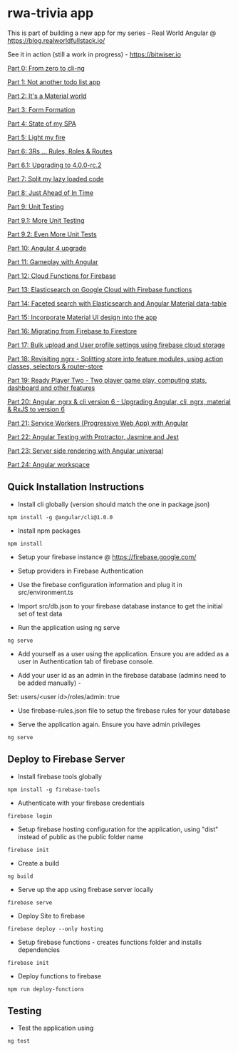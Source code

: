 # rwa-trivia app

This is part of building a new app for my series - Real World Angular @ https://blog.realworldfullstack.io/

See it in action (still a work in progress) - https://bitwiser.io

[Part 0: From zero to cli-ng](https://blog.realworldfullstack.io/real-world-angular-part-0-from-zero-to-cli-ng-a2ff646b90cc)

[Part 1: Not another todo list app](https://blog.realworldfullstack.io/real-world-angular-part-1-not-another-todo-list-c2ea5020f944)

[Part 2: It's a Material world](https://blog.realworldfullstack.io/real-world-angular-part-2-its-a-material-world-2d70238ef8ef)

[Part 3: Form Formation](https://blog.realworldfullstack.io/real-world-angular-part-3-form-formation-f78d8462da70)

[Part 4: State of my SPA](https://blog.realworldfullstack.io/real-world-angular-part-4-state-of-my-spa-10bf90c5a15)

[Part 5: Light my fire](https://blog.realworldfullstack.io/real-world-angular-part-5-light-my-fire-34b0bcb351a8)

[Part 6: 3Rs ... Rules, Roles & Routes](https://blog.realworldfullstack.io/real-world-angular-part-6-3rs-rules-roles-routes-9e7de5a3ea8e)

[Part 6.1: Upgrading to 4.0.0-rc.2](https://blog.realworldfullstack.io/real-world-angular-part-6-1-upgrading-to-4-0-0-rc-2-fcaab81603fa)

[Part 7: Split my lazy loaded code](https://blog.realworldfullstack.io/real-world-angular-part-7-lazy-coding-load-splitting-4552f5f54ef7)

[Part 8: Just Ahead of In Time](https://blog.realworldfullstack.io/real-world-angular-part-8-just-ahead-of-in-time-ae2d3cc89656)

[Part 9: Unit Testing](https://blog.realworldfullstack.io/real-world-angular-part-9-unit-testing-c62ba20b1d93)

[Part 9.1: More Unit Testing](https://blog.realworldfullstack.io/real-world-angular-part-9-1-more-unit-testing-f0545ece586d)

[Part 9.2: Even More Unit Tests](https://blog.realworldfullstack.io/real-world-angular-part-9-2-even-more-unit-tests-f903df40530a)

[Part 10: Angular 4 upgrade](https://blog.realworldfullstack.io/real-world-angular-part-x-fantastic-4-c714b04640ab)

[Part 11: Gameplay with Angular](https://blog.realworldfullstack.io/real-world-app-part-11-gameplay-with-angular-2a660fad52c2)

[Part 12: Cloud Functions for Firebase](https://blog.realworldfullstack.io/real-world-app-part-12-cloud-functions-for-firebase-8359787e26f3)

[Part 13: Elasticsearch on Google Cloud with Firebase functions](https://blog.realworldfullstack.io/real-world-app-part-13-elasticsearch-on-google-cloud-with-firebase-functions-8a24fa2b95ed)

[Part 14: Faceted search with Elasticsearch and Angular Material data-table](https://blog.realworldfullstack.io/real-world-app-part-14-faceted-search-with-elasticsearch-and-angular-material-data-table-d90ebaf2ee4b)

[Part 15: Incorporate Material UI design into the app](https://blog.realworldfullstack.io/real-world-app-part-15-ui-design-with-angular-material-1a5c597c679e)

[Part 16: Migrating from Firebase to Firestore](https://blog.realworldfullstack.io/real-world-app-part-16-from-firebase-to-firestore-f6c494e80237)

[Part 17: Bulk upload and User profile settings using firebase cloud storage](https://blog.realworldfullstack.io/real-world-app-part-17-cloud-storage-with-firebase-and-angular-d3d2c9f5f27c)

[Part 18: Revisiting ngrx - Splitting store into feature modules, using action classes, selectors & router-store](https://blog.realworldfullstack.io/real-world-app-part-18-revisiting-ngrx-e20feed6312c)

[Part 19: Ready Player Two - Two player game play, computing stats, dashboard and other features](https://blog.realworldfullstack.io/real-world-app-part-19-ready-player-two-9e17c2e7c694)

[Part 20: Angular, ngrx & cli version 6 - Upgrading Angular, cli, ngrx, material & RxJS to version 6](https://blog.realworldfullstack.io/real-world-app-part-20-angular-ngrx-cli-version-6-a3490b64f0c7)

[Part 21: Service Workers (Progressive Web App) with Angular](https://blog.realworldfullstack.io/real-world-app-part-21-service-workers-pwa-with-angular-3ba5c7168f3f)

[Part 22: Angular Testing with Protractor, Jasmine and Jest](https://blog.realworldfullstack.io/real-world-app-part-22-angular-testing-with-protractor-jasmine-and-jest-6a0e03a89038)

[Part 23: Server side rendering with Angular universal](https://blog.realworldfullstack.io/real-world-app-part-23-ssr-with-angular-universal-637ec8490c44)

[Part 24: Angular workspace](https://blog.realworldfullstack.io/real-world-app-part-24-angular-workspace-69345d32e00e)

## Quick Installation Instructions

* Install cli globally (version should match the one in package.json)

`npm install -g @angular/cli@1.0.0`

* Install npm packages

`npm install`

* Setup your firebase instance @ https://firebase.google.com/

* Setup providers in Firebase Authentication

* Use the firebase configuration information and plug it in src/environment.ts

* Import src/db.json to your firebase database instance to get the initial set of test data

* Run the application using ng serve

`ng serve`

* Add yourself as a user using the application. Ensure you are added as a user in Authentication tab of firebase console.

* Add your user id as an admin in the firebase database (admins need to be added manually) -

Set: users/\<user id\>/roles/admin: true

* Use firebase-rules.json file to setup the firebase rules for your database

* Serve the application again. Ensure you have admin privileges

`ng serve`

## Deploy to Firebase Server

* Install firebase tools globally

`npm install -g firebase-tools`

* Authenticate with your firebase credentials

`firebase login`

* Setup firebase hosting configuration for the application, using "dist" instead of public as the public folder name

`firebase init`

* Create a build

`ng build`

* Serve up the app using firebase server locally

`firebase serve`

* Deploy Site to firebase

`firebase deploy --only hosting`

* Setup firebase functions - creates functions folder and installs dependencies

`firebase init`

* Deploy functions to firebase

`npm run deploy-functions`

## Testing
* Test the application using

`ng test`

